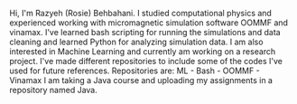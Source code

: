 Hi, I'm Razyeh (Rosie) Behbahani. I studied computational physics and experienced working with micromagnetic simulation software OOMMF and vinamax.
I've learned bash scripting for running the simulations and data cleaning and learned Python for analyzing simulation data.
I am also interested in Machine Learning and currently am working on a research project.
I've made different repositories to include some of the codes I've used for future references.
Repositories are: ML - Bash - OOMMF - Vinamax
I am taking a Java course and uploading my assignments in a repository named Java. 
